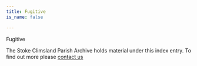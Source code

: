 ```yaml
---
title: Fugitive
is_name: false

---
```


Fugitive


The Stoke Climsland Parish Archive holds material under this index entry. To find out more please [contact us](/contact/)
